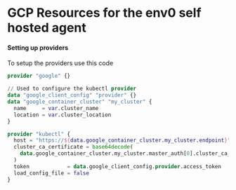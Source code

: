 # GCP Resources for the env0 self hosted agent

#### Setting up providers 
To setup the providers use this code
```terraform
provider "google" {}

// Used to configure the kubectl provider
data "google_client_config" "provider" {}
data "google_container_cluster" "my_cluster" {
  name     = var.cluster_name
  location = var.cluster_location
}

provider "kubectl" {
  host = "https://${data.google_container_cluster.my_cluster.endpoint}"
  cluster_ca_certificate = base64decode(
    data.google_container_cluster.my_cluster.master_auth[0].cluster_ca_certificate,
  )
  token            = data.google_client_config.provider.access_token
  load_config_file = false
}
```
